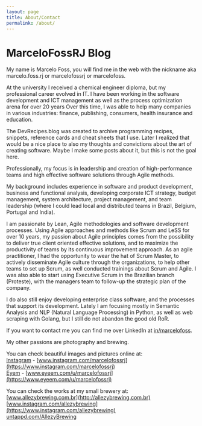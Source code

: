 ```yaml
---
layout: page
title: About/Contact
permalink: /about/
---
```


# MarceloFossRJ Blog
My name is Marcelo Foss, you will find me in the web with the nickname aka marcelo.foss.rj or marcelofossrj or marcelofoss.

At the university I received a chemical engineer diploma, but my professional career evolved in IT. I have been working in the software development and ICT management as well as the process optimization arena for over 20 years Over this time, I was able to help many companies in various industries: finance, publishing, consumers, health insurance and education.

The DevRecipes.blog was created to archive programming recipes, snippets, reference cards and cheat sheets that I use. Later I realized that would be a nice place to also my thoughts and convictions about the art of creating software. Maybe I make some posts about it, but this is not the goal here.

Professionally, my focus is in leadership and creation of high-performance teams and high effective software solutions through Agile methods.

My background includes experience in software and product development, business and functional analysis, developing corporate ICT strategy, budget management, system architecture, project management, and team leadership (where I could lead local and distributed teams in Brazil, Belgium, Portugal and India).

I am passionate by Lean, Agile methodologies and software development processes. Using Agile approaches and methods like Scrum and LeSS for over 10 years, my passion about Agile principles comes from the possibility to deliver true client oriented effective solutions, and to maximize the productivity of teams by its continuous improvement approach.
As an agile practitioner, I had the opportunity to wear the hat of Scrum Master, to actively disseminate Agile culture through the organizations, to help other teams to set up Scrum, as well conducted trainings about Scrum and Agile. I was also able to start using Executive Scrum in the Brazilian branch (Proteste), with the managers team to follow-up the strategic plan of the company.

I do also still enjoy developing enterprise class software, and the processes that support its development. Lately I am focusing mostly in Semantic Analysis and NLP (Natural Language Processing) in Python, as well as web scraping with Golang, but I still do not abandon the good old RoR.

If you want to contact me you can find me over LinkedIn at [in/marcelofoss](https://linkedin.com/in/marcelofoss).

My other passions are photography and brewing.  

You can check beautiful images and pictures online at:  
[Instagram](https://www.instagram.com/marcelofossrj) - [www.instagram.com/marcelofossrj](https://www.instagram.com/marcelofossrj)   
[Eyem](https://www.eyeem.com/u/marcelofossrj) - [www.eyeem.com/u/marcelofossrj](https://www.eyeem.com/u/marcelofossrj)

You can check the works at my small brewery at:   
[www.allezybrewing.com.br](http://allezybrewing.com.br)  
[www.instagram.com/allezybrewing](https://www.instagram.com/allezybrewing)   
[untappd.com/AllezyBrewing](https://untappd.com/AllezyBrewing)

